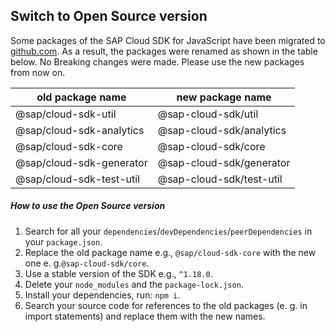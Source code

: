 ## Switch to Open Source version

 Some packages of the SAP Cloud SDK for JavaScript have been migrated to [github.com](https://github.com/SAP/cloud-sdk-js).
 As a result, the packages were renamed as shown in the table below. No Breaking changes were made. Please use the new packages from now on.

  | old package name         | new package name         |
 |--------------------------|--------------------------|
 | @sap/cloud-sdk-util      | @sap-cloud-sdk/util      |
 | @sap/cloud-sdk-analytics | @sap-cloud-sdk/analytics |
 | @sap/cloud-sdk-core      | @sap-cloud-sdk/core      |
 | @sap/cloud-sdk-generator | @sap-cloud-sdk/generator |
 | @sap/cloud-sdk-test-util | @sap-cloud-sdk/test-util |

  ##### How to use the Open Source version
 1. Search for all your `dependencies`/`devDependencies`/`peerDependencies` in your `package.json`.
 1. Replace the old package name e.g., `@sap/cloud-sdk-core` with the new one  e. g.`@sap-cloud-sdk/core`.
 1. Use a stable version of the SDK e.g., `^1.18.0`.
 1. Delete your `node_modules` and the `package-lock.json`.
 1. Install your dependencies, run: `npm i`.
 1. Search your source code for references to the old packages (e. g. in import statements) and replace them with the new names.
